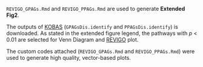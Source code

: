 `REVIGO_GPAGs.Rmd` and `REVIGO_PPAGs.Rmd` are used to generate **Extended Fig2**.

The outputs of [KOBAS](http://kobas.cbi.pku.edu.cn/index.php) (`GPAGsDis.identify` and `PPAGsDis.identify`) is downloaded. As stated in the extended figure legend, the pathways with *p* < 0.01 are selected for Venn Diagram and [REVIGO](http://revigo.irb.hr/) plot.

The custom codes attached (`REVIGO_GPAGs.Rmd` and `REVIGO_PPAGs.Rmd`) were used to generate high quality, vector-based plots.